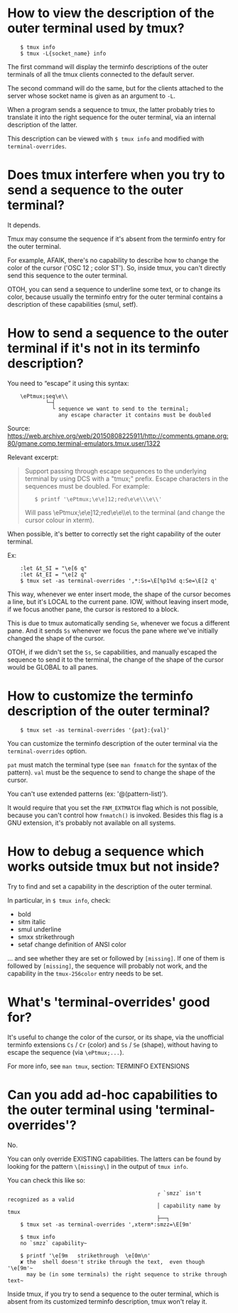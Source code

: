 # How to view the description of the outer terminal used by tmux?

        $ tmux info
        $ tmux -L{socket_name} info

The first command will display the  terminfo descriptions of the outer terminals
of all the tmux clients connected to the default server.

The second command will do the same,  but for the clients attached to the server
whose socket name is given as an argument to `-L`.

When a program sends a sequence to  tmux, the latter probably tries to translate
it into the  right sequence for the outer terminal,  via an internal description
of the latter.

This description can be viewed with `$ tmux info` and modified with
`terminal-overrides`.

# Does tmux interfere when you try to send a sequence to the outer terminal?

It depends.

Tmux may  consume the sequence  if it's absent from  the terminfo entry  for the
outer terminal.

For example, AFAIK, there's no capability to describe how to change the color of
the cursor ('OSC 12 ; color ST').
So, inside tmux, you can't directly send this sequence to the outer terminal.

OTOH, you can  send a sequence to  underline some text, or to  change its color,
because usually the terminfo entry for the outer terminal contains a description
of these capabilities (smul, setf).

# How to send a sequence to the outer terminal if it's not in its terminfo description?

You need to “escape” it using this syntax:

        \ePtmux;seq\e\\
                └─┤
                  └ sequence we want to send to the terminal;
                    any escape character it contains must be doubled

Source:
https://web.archive.org/web/20150808225911/http://comments.gmane.org:80/gmane.comp.terminal-emulators.tmux.user/1322

Relevant excerpt:

>    Support passing through  escape sequences to the  underlying terminal by
>    using DCS with a "tmux;" prefix. Escape characters in the sequences must
>    be doubled. For example:
>
>        $ printf '\ePtmux;\e\e]12;red\e\e\\\e\\'
>
>    Will  pass \ePtmux;\e\e]12;red\e\e\\\e\\  to the  terminal
>    (and change the cursor colour in xterm).


When possible,  it's better to correctly  set the right capability  of the outer
terminal.

Ex:

        :let &t_SI = "\e[6 q"
        :let &t_EI = "\e[2 q"
        $ tmux set -as terminal-overrides ',*:Ss=\E[%p1%d q:Se=\E[2 q'

This way, whenever we enter insert mode, the shape of the cursor becomes a line,
but it's LOCAL to the current pane.
IOW,  without leaving  insert mode,  if  we focus  another pane,  the cursor  is
restored to a block.

This is  due to tmux automatically  sending `Se`, whenever we  focus a different
pane.
And it sends `Ss`  whenever we focus the pane where  we've initially changed the
shape of the cursor.

OTOH, if  we didn't set  the `Ss`, `Se`  capabilities, and manually  escaped the
sequence to send it to the terminal, the change of the shape of the cursor would
be GLOBAL to all panes.

# How to customize the terminfo description of the outer terminal?

        $ tmux set -as terminal-overrides '{pat}:{val}'

You  can customize  the  terminfo  description of  the  outer  terminal via  the
`terminal-overrides` option.

`pat` must  match the  terminal type (see  `man fnmatch` for  the syntax  of the
pattern). `val` must be the sequence to send to change the shape of the cursor.


You can't use extended patterns (ex: '@(pattern-list)').

It would  require that you  set the `FNM_EXTMATCH`  flag which is  not possible,
because you  can't control how `fnmatch()`  is invoked.  Besides this  flag is a
GNU extension, it's probably not available on all systems.

# How to debug a sequence which works outside tmux but not inside?

Try to find and set a capability in the description of the outer terminal.

In particular, in `$ tmux info`, check:

   - bold
   - sitm     italic
   - smul     underline
   - smxx     strikethrough
   - setaf    change definition of ANSI color

... and see whether they are set or followed by `[missing]`.
If one of them is followed by  `[missing]`, the sequence will probably not work,
and the capability in the `tmux-256color` entry needs to be set.

# What's 'terminal-overrides' good for?

It's useful to change the color of  the cursor, or its shape, via the unofficial
terminfo extensions `Cs` / `Cr` (color)  and `Ss` / `Se` (shape), without having
to escape the sequence (via `\ePtmux;...`).

For more info, see `man tmux`, section: TERMINFO EXTENSIONS

# Can you add ad-hoc capabilities to the outer terminal using 'terminal-overrides'?

No.

You can only override EXISTING capabilities.
The latters can be found by looking  for the pattern `\[missing\]` in the output
of `tmux info`.

You can check this like so:

                                                   ┌ `smzz` isn't recognized as a valid
                                                   │ capability name by tmux
                                                   ├──┐
        $ tmux set -as terminal-overrides ',xterm*:smzz=\E[9m'

        $ tmux info
        no `smzz` capability~

        $ printf '\e[9m   strikethrough  \e[0m\n'
        ✘ the  shell doesn't strike through the text,  even though '\e[9m'~
          may be (in some terminals) the right sequence to strike through text~


Inside tmux,  if you  try to  send a sequence  to the  outer terminal,  which is
absent from its customized terminfo description, tmux won't relay it.

